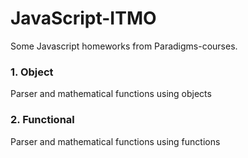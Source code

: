 # JavaScript-ITMO
Some Javascript homeworks from Paradigms-courses.

### 1. Object
Parser and mathematical functions using objects
### 2. Functional
Parser and mathematical functions using functions
